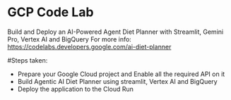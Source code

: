 # GCP Code Lab
Build and Deploy an AI-Powered Agent Diet Planner with Streamlit, Gemini Pro, Vertex AI and BigQuery
For more info: https://codelabs.developers.google.com/ai-diet-planner

#Steps taken:
- Prepare your Google Cloud project and Enable all the required API on it
- Build Agentic AI Diet Planner using streamlit, Vertex AI and BigQuery
- Deploy the application to the Cloud Run
